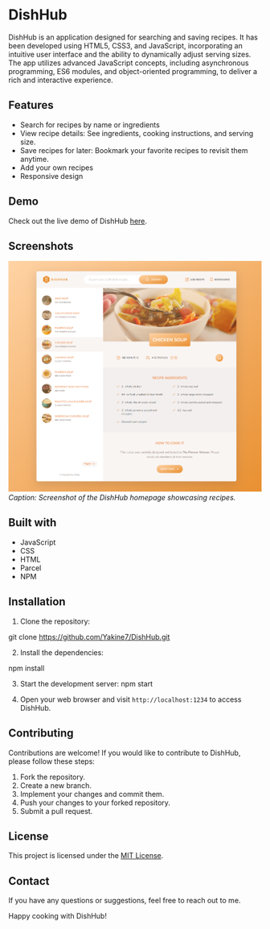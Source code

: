 # DishHub

DishHub is an application designed for searching and saving recipes. It has been developed using HTML5, CSS3, and JavaScript, incorporating an intuitive user interface and the ability to dynamically adjust serving sizes. The app utilizes advanced JavaScript concepts, including asynchronous programming, ES6 modules, and object-oriented programming, to deliver a rich and interactive experience.
## Features

- Search for recipes by name or ingredients
- View recipe details: See ingredients, cooking instructions, and serving size.
- Save recipes for later: Bookmark your favorite recipes to revisit them anytime.
- Add your own recipes
- Responsive design

## Demo

Check out the live demo of DishHub [here](https://dishhub-yakine.netlify.app).

## Screenshots

![Homepage](src/img//dishhub-screenshot.png)
*Caption: Screenshot of the DishHub homepage showcasing recipes.*

## Built with

- JavaScript
- CSS
- HTML
- Parcel
- NPM

## Installation

1. Clone the repository:

git clone https://github.com/Yakine7/DishHub.git

2. Install the dependencies:

npm install

3. Start the development server:
npm start

4. Open your web browser and visit `http://localhost:1234` to access DishHub.

## Contributing

Contributions are welcome! If you would like to contribute to DishHub, please follow these steps:

1. Fork the repository.
2. Create a new branch.
3. Implement your changes and commit them.
4. Push your changes to your forked repository.
5. Submit a pull request.

## License

This project is licensed under the [MIT License](LICENSE).

## Contact

If you have any questions or suggestions, feel free to reach out to me.

Happy cooking with DishHub!